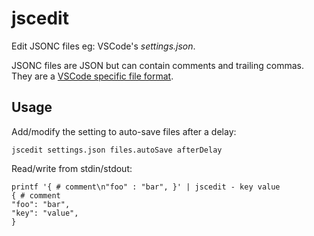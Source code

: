 # jscedit

Edit JSONC files eg: VSCode's _settings.json_.

JSONC files are JSON but can contain comments and trailing commas. They are a [VSCode specific file format](https://github.com/microsoft/vscode/blob/beea143b432b485e07f862c55b6c147ae2f5e939/extensions/json-language-features/server/README.md?plain=1#L15).

## Usage

Add/modify the setting to auto-save files after a delay:

```
jscedit settings.json files.autoSave afterDelay
```

Read/write from stdin/stdout:

```
printf '{ # comment\n"foo" : "bar", }' | jscedit - key value
{ # comment
"foo": "bar",
"key": "value",
}
```
